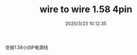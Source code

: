 ﻿---
layout: post 
title: wire to wire 1.58 4pin
tags: MX40
categories: wire-harness
overview: 
series: 
part_number: KR26
thumb_img: static/202003/292-thumb-20200323181322.jpg
image: static/202003/292-20200323181322.jpg
date: 2020/3/23 10:12:35
---


空接1.58小四P电源线
